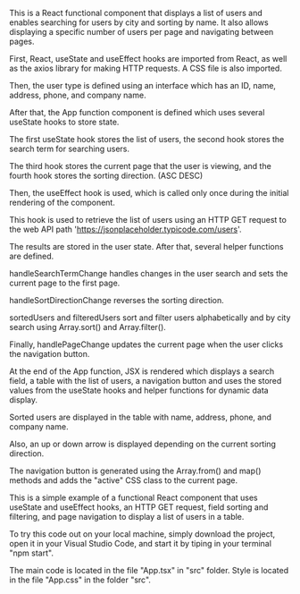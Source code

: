 This is a React functional component that displays a list of users and enables searching for users by city and sorting by name. It also allows displaying a specific number of users per page and navigating between pages.

First, React, useState and useEffect hooks are imported from React, as well as the axios library for making HTTP requests. A CSS file is also imported.

Then, the user type is defined using an interface which has an ID, name, address, phone, and company name.

After that, the App function component is defined which uses several useState hooks to store state.

The first useState hook stores the list of users, the second hook stores the search term for searching users.

The third hook stores the current page that the user is viewing, and the fourth hook stores the sorting direction. (ASC DESC)

Then, the useEffect hook is used, which is called only once during the initial rendering of the component.

This hook is used to retrieve the list of users using an HTTP GET request to the web API path 'https://jsonplaceholder.typicode.com/users'.

The results are stored in the user state. After that, several helper functions are defined.

handleSearchTermChange handles changes in the user search and sets the current page to the first page.

handleSortDirectionChange reverses the sorting direction.

sortedUsers and filteredUsers sort and filter users alphabetically and by city search using Array.sort() and Array.filter().

Finally, handlePageChange updates the current page when the user clicks the navigation button.

At the end of the App function, JSX is rendered which displays a search field, a table with the list of users, a navigation button and uses the stored values from the useState hooks and helper functions for dynamic data display.

Sorted users are displayed in the table with name, address, phone, and company name.

Also, an up or down arrow is displayed depending on the current sorting direction.

The navigation button is generated using the Array.from() and map() methods and adds the "active" CSS class to the current page.

This is a simple example of a functional React component that uses useState and useEffect hooks, an HTTP GET request, field sorting and filtering, and page navigation to display a list of users in a table.

To try this code out on your local machine, simply download the project, open it in your Visual Studio Code, and start it by tiping in your terminal
"npm start".

The main code is located in the file "App.tsx" in "src" folder. Style is located in the file "App.css" in the folder "src".
